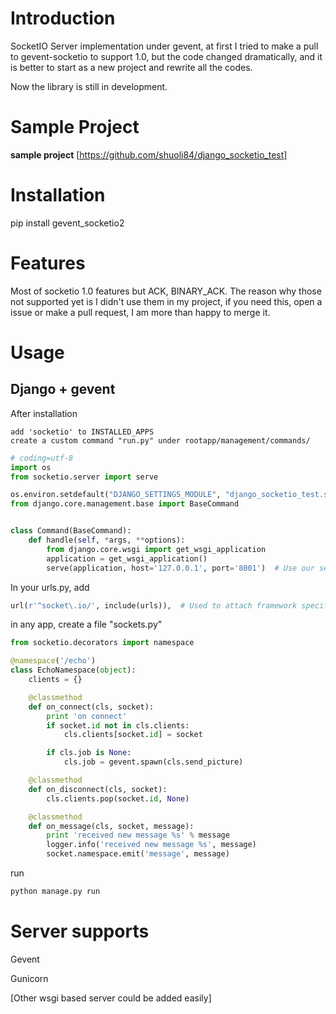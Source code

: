 Introduction
============================================

SocketIO Server implementation under gevent, at first I tried to make a pull to gevent-socketio to support 1.0, but the code changed
dramatically, and it is better to start as a new project and rewrite all the codes. 

Now the library is still in development.

Sample Project
================

**sample project** [https://github.com/shuoli84/django_socketio_test]

Installation
============================================

pip install gevent_socketio2

Features
===========

Most of socketio 1.0 features but ACK, BINARY_ACK. The reason why those not supported yet is I didn't use them in my project,
if you need this, open a issue or make a pull request, I am more than happy to merge it.

Usage
===========

Django + gevent
--------------

After installation
```
add 'socketio' to INSTALLED_APPS
create a custom command "run.py" under rootapp/management/commands/
```

```python
# coding=utf-8
import os
from socketio.server import serve

os.environ.setdefault("DJANGO_SETTINGS_MODULE", "django_socketio_test.settings")
from django.core.management.base import BaseCommand


class Command(BaseCommand):
    def handle(self, *args, **options):
        from django.core.wsgi import get_wsgi_application
        application = get_wsgi_application()
        serve(application, host='127.0.0.1', port='8001')  # Use our server to hook things up
```

In your urls.py, add 
```python
url(r'^socket\.io/', include(urls)),  # Used to attach framework specific request to socket
```

in any app, create a file "sockets.py"
```python
from socketio.decorators import namespace

@namespace('/echo')
class EchoNamespace(object):
    clients = {}

    @classmethod
    def on_connect(cls, socket):
        print 'on connect'
        if socket.id not in cls.clients:
            cls.clients[socket.id] = socket

        if cls.job is None:
            cls.job = gevent.spawn(cls.send_picture)

    @classmethod
    def on_disconnect(cls, socket):
        cls.clients.pop(socket.id, None)

    @classmethod
    def on_message(cls, socket, message):
        print 'received new message %s' % message
        logger.info('received new message %s', message)
        socket.namespace.emit('message', message)
```

run
```python
python manage.py run
```


Server supports
===========

Gevent

Gunicorn

[Other wsgi based server could be added easily]
